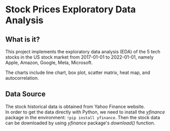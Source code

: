 # Stock Prices Exploratory Data Analysis
## What is it?
This project implements the exploratory data analysis (EDA) of the 5 tech stocks in the US stock market from 2017-01-01 to 2022-01-01, namely Apple, Amazon, Google, Meta, Microsoft.  

The charts include line chart, box plot, scatter matrix, heat map, and autocorrelation. 

## Data Source
The stock historical data is obtained from Yahoo Finance website.   
In order to get the data directly with Python, we need to install the *yfinance* package in the environment: 
`!pip install yfinance`. Then the stock data can be downloaded by using *yfinance* package's *download()* function. 
